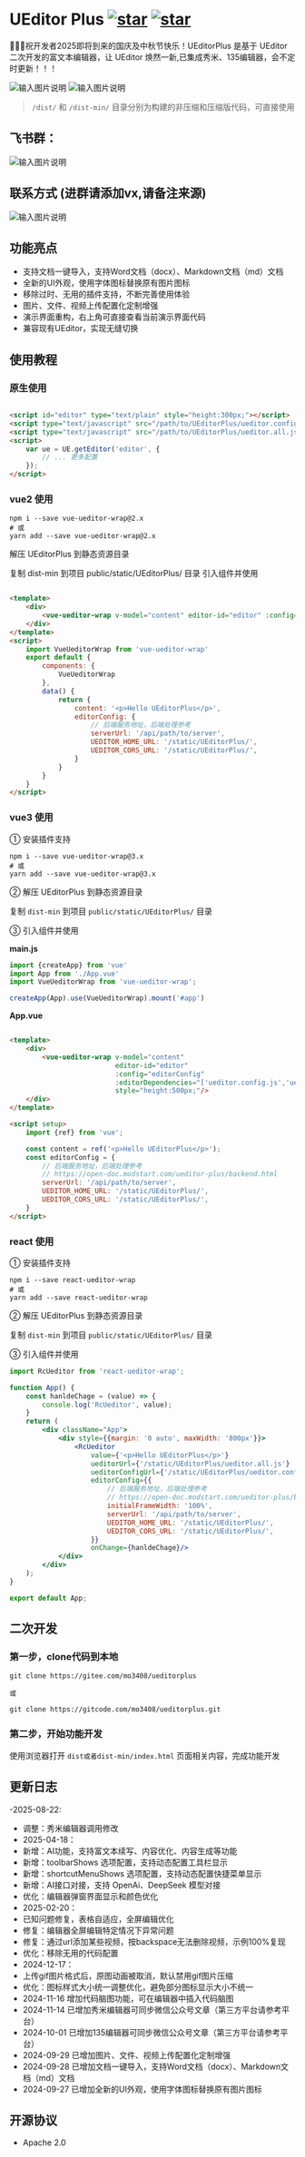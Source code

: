 # UEditor Plus [![star](https://gitee.com/mo3408/ueditorplus/badge/star.svg)](https://gitee.com/mo3408/ueditorplus) [![star](https://img.shields.io/github/stars/mo3408/ueditorplus.svg)](https://github.com/mo3408/ueditorplus)  



🌈🌈🌈祝开发者2025即将到来的国庆及中秋节快乐！UEditorPlus 是基于 UEditor 二次开发的富文本编辑器，让 UEditor 焕然一新,已集成秀米、135编辑器，会不定时更新！！！

![输入图片说明](%E5%BE%AE%E4%BF%A1%E6%88%AA%E5%9B%BE_20241116195402.png)
![输入图片说明](%E6%88%AA%E5%9B%BE20250418201117829.png)

> `/dist/` 和 `/dist-min/` 目录分别为构建的非压缩和压缩版代码，可直接使用

## 飞书群：

![输入图片说明](wechat_2025-07-21_134944_790.png)

## 联系方式 (进群请添加vx,请备注来源)
![输入图片说明](%E5%BE%AE%E4%BF%A1%E6%88%AA%E5%9B%BE_20250812200307.png)

## 功能亮点

- 支持文档一键导入，支持Word文档（docx）、Markdown文档（md）文档
- 全新的UI外观，使用字体图标替换原有图片图标
- 移除过时、无用的插件支持，不断完善使用体验
- 图片、文件、视频上传配置化定制增强
- 演示界面重构，右上角可直接查看当前演示界面代码
- 兼容现有UEditor，实现无缝切换

## 使用教程

### 原生使用

```html

<script id="editor" type="text/plain" style="height:300px;"></script>
<script type="text/javascript" src="/path/to/UEditorPlus/ueditor.config.js"></script>
<script type="text/javascript" src="/path/to/UEditorPlus/ueditor.all.js"></script>
<script>
    var ue = UE.getEditor('editor', {
        // ... 更多配置
    });
</script>
```
### vue2 使用
```
npm i --save vue-ueditor-wrap@2.x
# 或
yarn add --save vue-ueditor-wrap@2.x
```
解压 UEditorPlus 到静态资源目录

复制 dist-min 到项目 public/static/UEditorPlus/ 目录
引入组件并使用

```html

<template>
    <div>
        <vue-ueditor-wrap v-model="content" editor-id="editor" :config="editorConfig" :editorDependencies="['ueditor.config.js','ueditor.all.js']" style="height:500px;"/>
    </div>
</template>
<script>
    import VueUeditorWrap from 'vue-ueditor-wrap'
    export default {
        components: {
            VueUeditorWrap
        },
        data() {
            return {
                content: '<p>Hello UEditorPlus</p>',
                editorConfig: {
                    // 后端服务地址，后端处理参考
                    serverUrl: '/api/path/to/server',
                    UEDITOR_HOME_URL: '/static/UEditorPlus/',
                    UEDITOR_CORS_URL: '/static/UEditorPlus/',
                }
            }
        }
    }
</script>
```
### vue3 使用

① 安装插件支持

```shell
npm i --save vue-ueditor-wrap@3.x
# 或
yarn add --save vue-ueditor-wrap@3.x
```
② 解压 UEditorPlus 到静态资源目录

复制 `dist-min` 到项目 `public/static/UEditorPlus/` 目录

③ 引入组件并使用

**main.js**

```javascript
import {createApp} from 'vue'
import App from './App.vue'
import VueUeditorWrap from 'vue-ueditor-wrap';

createApp(App).use(VueUeditorWrap).mount('#app')
```

**App.vue**

```html

<template>
    <div>
        <vue-ueditor-wrap v-model="content"
                          editor-id="editor"
                          :config="editorConfig"
                          :editorDependencies="['ueditor.config.js','ueditor.all.js']"
                          style="height:500px;"/>
    </div>
</template>

<script setup>
    import {ref} from 'vue';

    const content = ref('<p>Hello UEditorPlus</p>');
    const editorConfig = {
        // 后端服务地址，后端处理参考
        // https://open-doc.modstart.com/ueditor-plus/backend.html
        serverUrl: '/api/path/to/server',
        UEDITOR_HOME_URL: '/static/UEditorPlus/',
        UEDITOR_CORS_URL: '/static/UEditorPlus/',
    }
</script>
```

### react 使用

① 安装插件支持

```shell
npm i --save react-ueditor-wrap
# 或
yarn add --save react-ueditor-wrap
```

② 解压 UEditorPlus 到静态资源目录

复制 `dist-min` 到项目 `public/static/UEditorPlus/` 目录

③ 引入组件并使用

```jsx
import RcUeditor from 'react-ueditor-wrap';

function App() {
    const hanldeChage = (value) => {
        console.log('RcUeditor', value);
    }
    return (
        <div className="App">
            <div style={{margin: '0 auto', maxWidth: '800px'}}>
                <RcUeditor
                    value={'<p>Hello UEditorPlus</p>'}
                    ueditorUrl={'/static/UEditorPlus/ueditor.all.js'}
                    ueditorConfigUrl={'/static/UEditorPlus/ueditor.config.js'}
                    editorConfig={{
                        // 后端服务地址，后端处理参考
                        // https://open-doc.modstart.com/ueditor-plus/backend.html
                        initialFrameWidth: '100%',
                        serverUrl: '/api/path/to/server',
                        UEDITOR_HOME_URL: '/static/UEditorPlus/',
                        UEDITOR_CORS_URL: '/static/UEditorPlus/',
                    }}
                    onChange={hanldeChage}/>
            </div>
        </div>
    );
}

export default App;
```

## 二次开发

### 第一步，clone代码到本地

```shell
git clone https://gitee.com/mo3408/ueditorplus

或

git clone https://gitcode.com/mo3408/ueditorplus.git
```

### 第二步，开始功能开发

使用浏览器打开 `dist或者dist-min/index.html` 页面相关内容，完成功能开发


## 更新日志
-2025-08-22:
- 调整：秀米编辑器调用修改
- 2025-04-18：
- 新增：AI功能，支持富文本续写、内容优化、内容生成等功能
- 新增：toolbarShows 选项配置，支持动态配置工具栏显示
- 新增：shortcutMenuShows 选项配置，支持动态配置快捷菜单显示
- 新增：AI接口对接，支持 OpenAi、DeepSeek 模型对接
- 优化：编辑器弹窗界面显示和颜色优化
- 2025-02-20：
- 已知问题修复，表格自适应，全屏编辑优化
- 修复：编辑器全屏编辑特定情况下异常问题
- 修复：通过url添加某些视频，按backspace无法删除视频，示例100%复现
- 优化：移除无用的代码配置
- 2024-12-17：
- 上传gif图片格式后，原图动画被取消，默认禁用gif图片压缩
- 优化：图标样式大小统一调整优化，避免部分图标显示大小不统一
- 2024-11-16 增加代码脑图功能，可在编辑器中插入代码脑图
- 2024-11-14 已增加秀米编辑器可同步微信公众号文章（第三方平台请参考平台）
- 2024-10-01 已增加135编辑器可同步微信公众号文章（第三方平台请参考平台）
- 2024-09-29 已增加图片、文件、视频上传配置化定制增强
- 2024-09-28 已增加文档一键导入，支持Word文档（docx）、Markdown文档（md）文档
- 2024-09-27 已增加全新的UI外观，使用字体图标替换原有图片图标

## 开源协议

- Apache 2.0
